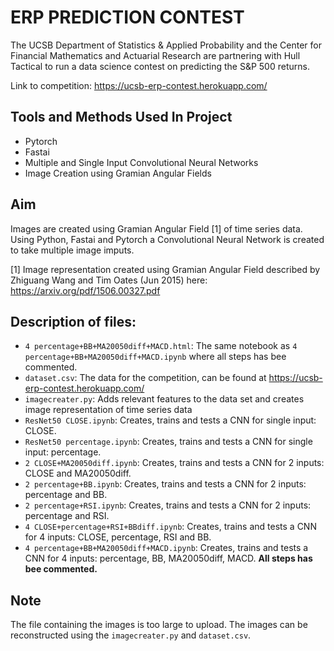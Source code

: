 # ERP PREDICTION CONTEST
The UCSB Department of Statistics &amp; Applied Probability and the Center for Financial Mathematics and Actuarial Research are partnering with Hull Tactical to run a data science contest on predicting the S&P 500 returns. 

Link to competition: https://ucsb-erp-contest.herokuapp.com/

## Tools and Methods Used In Project
- Pytorch
- Fastai
- Multiple and Single Input Convolutional Neural Networks
- Image Creation using Gramian Angular Fields

## Aim
Images are created using Gramian Angular Field [1] of time series data. Using Python, Fastai and Pytorch a Convolutional Neural Network is created to take multiple image imputs.

[1] Image representation created using Gramian Angular Field described by Zhiguang Wang and Tim Oates (Jun 2015) here: https://arxiv.org/pdf/1506.00327.pdf

## Description of files:
- `4 percentage+BB+MA20050diff+MACD.html`: The same notebook as `4 percentage+BB+MA20050diff+MACD.ipynb` where all steps has bee commented.
- `dataset.csv`: The data for the competition, can be found at https://ucsb-erp-contest.herokuapp.com/
- `imagecreater.py`: Adds relevant features to the data set and creates image representation of time series data
- `ResNet50 CLOSE.ipynb`: Creates, trains and tests a CNN for single input: CLOSE.
- `ResNet50 percentage.ipynb`: Creates, trains and tests a CNN for single input: percentage.
- `2 CLOSE+MA20050diff.ipynb`: Creates, trains and tests a CNN for 2 inputs: CLOSE and MA20050diff.
- `2 percentage+BB.ipynb`: Creates, trains and tests a CNN for 2 inputs: percentage and BB.
- `2 percentage+RSI.ipynb`: Creates, trains and tests a CNN for 2 inputs: percentage and RSI.
- `4 CLOSE+percentage+RSI+BBdiff.ipynb`: Creates, trains and tests a CNN for 4 inputs: CLOSE, percentage, RSI and BB.
- `4 percentage+BB+MA20050diff+MACD.ipynb`: Creates, trains and tests a CNN for 4 inputs: percentage, BB, MA20050diff, MACD. __All steps has bee commented.__

## Note
The file containing the images is too large to upload. The images can be reconstructed using the `imagecreater.py` and `dataset.csv`.
